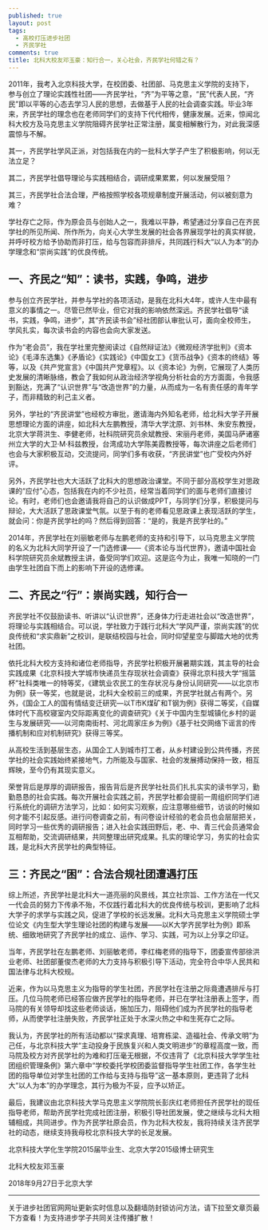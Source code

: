 ```yaml
---
published: true
layout: post
tags:
  - 高校打压进步社团
  - 齐民学社
comments: true
title: 北科大校友邓玉豪：知行合一，关心社会，齐民学社何错之有？
---
```



2011年，我考入北京科技大学，在校团委、社团部、马克思主义学院的支持下，参与创立了理论实践性社团——齐民学社，“齐”为平等之意，“民”代表人民，“齐民”即以平等的心态去学习人民的思想，去做基于人民的社会调查实践。毕业3年来，齐民学社的理念也在老师同学们的支持下代代相传，健康发展。近来，惊闻北科大校方及马克思主义学院阻碍齐民学社正常注册，属变相解散行为，对此我深感震惊与不解。

其一，齐民学社学风正派，对包括我在内的一批科大学子产生了积极影响，何以无法立足？

其二，齐民学社倡导理论与实践相结合，调研成果累累，何以发展受阻？

其三，齐民学社合法合理，严格按照学校各项规章制度开展活动，何以被刻意为难？

学社存亡之际，作为原会员与创始人之一，我难以平静，希望通过分享自己在齐民学社的所见所闻、所作所为，向关心大学生发展的社会各界展现学社的真实样貌，并呼吁校方给予协助而非打压，给与包容而非排斥，共同践行科大“以人为本”的办学理念和“崇尚实践”的优良传统。
    

## 一、齐民之“知”：读书，实践，争鸣，进步
 
参与创立齐民学社，并参与学社的各项活动，是我在北科大4年，或许人生中最有意义的事情之一。尽管已然毕业，但它对我的影响依然深远。齐民学社倡导“读书，实践，争鸣，进步”，其“齐民读书会”经社团部认审批认可，面向全校师生，学风扎实，每次读书会的内容也会向大家发送。

作为“老会员”，我在学社里完整阅读过《自然辩证法》《微观经济学批判》《资本论》《毛泽东选集》《矛盾论》《实践论》《中国女工》《货币战争》《资本的终结》等等，以及《共产党宣言》《中国共产党章程》。以《资本论》为例，它展现了人类历史发展的清晰脉络，教会了我如何从政治经济学视角分析社会的方方面面，令我感到豁达，充满了“认识世界”与“改造世界”的力量，从而成为一名有责任感的青年学子，而非精致的利己主义者。

另外，学社的“齐民讲堂”也经校方审批，邀请海内外知名老师，给北科大学子开展思想理论方面的讲座，如北科大左鹏教授，清华大学沈原、刘书林、朱安东教授，北京大学蒋洪生、李健老师，社科院研究员余斌教授、宋丽丹老师，美国马萨诸塞州立大学的大卫·M·科兹教授，台湾成功大学陈美霞教授等，每次讲座之后老师们也会与大家积极互动，交流提问，同学们多有收获，“齐民讲堂”也广受校内外好评。

另外，齐民学社也大大活跃了北科大的思想政治课堂。不同于部分高校学生对思政课的“应付”心态，包括我在内的不少社员，经常当着同学们的面与老师们直接讨论。有时，老师们也会邀请我将自己的认识做成PPT，与同学们分享，积极提问与辩论，大大活跃了思政课堂气氛。以至于有的老师看见思政课上表现活跃的学生，就会问：你是齐民学社的吗？然后得到回答：“是的，我是齐民学社的。”

2014年，齐民学社在刘丽敏老师与左鹏老师的支持和引导下，以马克思主义学院的名义为北科大同学开设了一门选修课——《资本论与当代世界》，邀请中国社会科学院研究员余斌教授主讲，备受同学们欢迎。这是迄今为止，我唯一知晓的一门由学生社团自下而上的影响下开设的选修课。
 
 
## 二、齐民之“行”：崇尚实践，知行合一
 
齐民学社不仅鼓励读书、听讲以“认识世界”，还身体力行走进社会以“改造世界”，将理论与实践相结合。可以说，学社致力于践行北科大“学风严谨，崇尚实践”的优良传统和“求实鼎新”之校训，是联结校园与社会，同时仰望星空与脚踏大地的优秀社团。

依托北科大校方支持和诸位老师指导，齐民学社积极开展暑期实践，其主导的社会实践成果《北京科技大学城市快递员生存现状社会调查》获得北京科技大学“摇篮杯”社科类唯一的特等奖，《建筑业农民工的生存状况与身份认同研究——以北京市为例》获一等奖，也就是说，北科大全校前三的成果，齐民学社就占有两个。另外，《国企工人的国有情结变迁研究—以T市K煤矿和T钢为例》获得二等奖，《自媒体时代下高校寝室内交际距离变化的调查研究》《关于中国内生型城镇化乡村的诞生与发展研究——以河南南街村、河北周家庄乡为例》《基于社交网络下谣言的传播机制和应对机制研究》获得三等奖。

从高校生活到基层生态，从国企工人到城市打工者，从乡村建设到公共传播，齐民学社的社会实践始终紧接地气，力所能及与国家、社会的发展搏动保持一致，相互辉映，至今仍有其现实意义。

荣誉背后是厚厚的调研报告，报告背后是齐民学社社员们扎扎实实的读书学习，勤勤恳恳的社会实践。每次开展社会实践之前，齐民学社都会提前一周组织同学们进行系统化的调研方法学习，比如：如何实习观察，应注意哪些细节，访谈的时候如何才能不引起反感。进行问卷调查之前，有问卷设计经验的老会员也会层层把关，同时学习一些优秀的调研报告；进入社会实践田野后，老、中、青三代会员通常会互相帮助，交流调研结果，共同整理出研究成果。扎实的理论学习，务实的社会实践，是北科大齐民学社的典型特征。
 
 
## 三：齐民之“困”：合法合规社团遭遇打压
   
综上所述，齐民学社是北科大一道亮丽的风景线，其立社宗旨、工作方法在一代又一代会员的努力下传承不殆，不仅践行着北科大的优良传统与校训，更影响了北科大学子的求学与实践之风，促进了学校的长远发展。北科大马克思主义学院硕士学位论文《内生型大学生理论社团的构建与发展——以K大学齐民学社为例》即系统、细致地研究了齐民学社的成立、运作、学习、实践，可为以上分享之印证。

当年，齐民学社在左鹏老师、刘丽敏老师，李红梅老师的指导下，团委宣传部徐洪业老师、社团部董俊杰老师的大力支持与积极引导下活动，完全符合中华人民共和国法律与北科大校规。

近来，作为以马克思主义为指导的学生社团，齐民学社在注册之际竟遭遇排斥与打压。几位马院老师已经答应做齐民学社的指导老师，并已在学社注册表上签字，而马院的有关领导却找这些老师谈话，施加压力，阻碍他们成为齐民学社的指导老师，从而使学社注册失败，齐民学社正处于水深火热之中和生死存亡之际。

我认为，齐民学社的所有活动都以“探求真理、培育栋梁、造福社会、传承文明”为己任，与北京科技大学“主动投身于民族复兴和人类文明进步”的章程高度一致，而马院及校方对齐民学社的为难和打压毫无根据，不仅违背了《北京科技大学学生社团组织管理条例》第六章中“学校委托学校团委监督指导学生社团工作，各学生社团的指导单位对学生社团的工作给与支持与指导”这一基本原则，更违背了北科大“以人为本”的办学理念，其行为极为不妥，应予以矫正。

最后，我建议由北京科技大学马克思主义学院院长彭庆红老师担任齐民学社的现任指导老师，帮助齐民学社完成社团注册，积极引导社团发展，使之继续与北科大相辅相成，共同进步。作为齐民学社原会员，作为北科大校友，我将持续关注齐民学社的动态，继续支持我母校北京科技大学的长足发展。

北京科技大学化生学院2015届毕业生、北京大学2015级博士研究生

北科大校友邓玉豪
 
2018年9月27日于北京大学


---
关于进步社团官网网址更新实时信息以及翻墙防封锁访问方法，请下拉至文章页最下方查看！为支持进步学子共同关注传播扩散！
